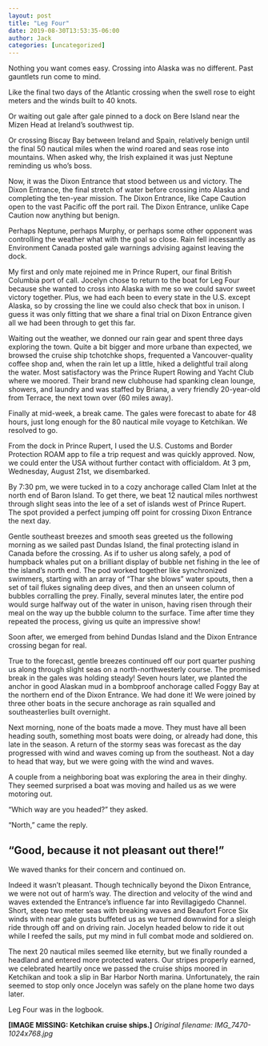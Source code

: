 ```yaml
---
layout: post
title: "Leg Four"
date: 2019-08-30T13:53:35-06:00
author: Jack
categories: [uncategorized]
---
```


<!-- IMAGE PLACEHOLDER
Original URL: http://windleblo.com/wp-content/uploads/2019/08/Screenshot-6-1024x576.png
Filename: Screenshot-6-1024x576.png
Date path: 2019/08/Screenshot-6-1024x576.png
Caption: Chartplotter view of the Dixon Entrance
Instructions: Replace this comment with actual image upload
-->

Nothing you want comes easy. Crossing into Alaska was no different. Past gauntlets run come to mind.

Like the final two days of the Atlantic crossing when the swell rose to eight meters and the winds built to 40 knots.

Or waiting out gale after gale pinned to a dock on Bere Island near the Mizen Head at Ireland’s southwest tip.

Or crossing Biscay Bay between Ireland and Spain, relatively benign until the final 50 nautical miles when the wind roared and seas rose into mountains. When asked why, the Irish explained it was just Neptune reminding us who’s boss.

Now, it was the Dixon Entrance that stood between us and victory. The Dixon Entrance, the final stretch of water before crossing into Alaska and completing the ten-year mission. The Dixon Entrance, like Cape Caution open to the vast Pacific off the port rail. The Dixon Entrance, unlike Cape Caution now anything but benign.

Perhaps Neptune, perhaps Murphy, or perhaps some other opponent was controlling the weather what with the goal so close. Rain fell incessantly as Environment Canada posted gale warnings advising against leaving the dock.

<!-- IMAGE PLACEHOLDER
Original URL: http://windleblo.com/wp-content/uploads/2019/08/IMG_7458-e1567191445107-1024x768.jpg
Filename: IMG_7458-e1567191445107-1024x768.jpg
Date path: 2019/08/IMG_7458-e1567191445107-1024x768.jpg
Caption: Leg Three and Four crew outside Cowpuccino Cafe in Prince Rupert
Instructions: Replace this comment with actual image upload
-->

My first and only mate rejoined me in Prince Rupert, our final British Columbia port of call. Jocelyn chose to return to the boat for Leg Four because she wanted to cross into Alaska with me so we could savor sweet victory together. Plus, we had each been to every state in the U.S. except Alaska, so by crossing the line we could also check that box in unison. I guess it was only fitting that we share a final trial on Dixon Entrance given all we had been through to get this far.

<!-- IMAGE PLACEHOLDER
Original URL: http://windleblo.com/wp-content/uploads/2019/08/IMG_7459-e1567191647692-768x1024.jpg
Filename: IMG_7459-e1567191647692-768x1024.jpg
Date path: 2019/08/IMG_7459-e1567191647692-768x1024.jpg
Caption: On a hike during a break in the rain in Prince Rupert
Instructions: Replace this comment with actual image upload
-->

Waiting out the weather, we donned our rain gear and spent three days exploring the town. Quite a bit bigger and more urbane than expected, we browsed the cruise ship tchotchke shops, frequented a Vancouver-quality coffee shop and, when the rain let up a little, hiked a delightful trail along the water. Most satisfactory was the Prince Rupert Rowing and Yacht Club where we moored. Their brand new clubhouse had spanking clean lounge, showers, and laundry and was staffed by Briana, a very friendly 20-year-old from Terrace, the next town over (60 miles away).

Finally at mid-week, a break came. The gales were forecast to abate for 48 hours, just long enough for the 80 nautical mile voyage to Ketchikan. We resolved to go.

From the dock in Prince Rupert, I used the U.S. Customs and Border Protection ROAM app to file a trip request and was quickly approved. Now, we could enter the USA without further contact with officialdom. At 3 pm, Wednesday, August 21st, we disembarked. 

By 7:30 pm, we were tucked in to a cozy anchorage called Clam Inlet at the north end of Baron Island. To get there, we beat 12 nautical miles northwest through slight seas into the lee of a set of islands west of Prince Rupert. The spot provided a perfect jumping off point for crossing Dixon Entrance the next day.

Gentle southeast breezes and smooth seas greeted us the following morning as we sailed past Dundas Island, the final protecting island in Canada before the crossing. As if to usher us along safely, a pod of humpback whales put on a brilliant display of bubble net fishing in the lee of the island’s north end. The pod worked together like synchronized swimmers, starting with an array of “Thar she blows” water spouts, then a set of tail flukes signaling deep dives, and then an unseen column of bubbles corralling the prey. Finally, several minutes later, the entire pod would surge halfway out of the water in unison, having risen through their meal on the way up the bubble column to the surface. Time after time they repeated the process, giving us quite an impressive show!

Soon after, we emerged from behind Dundas Island and the Dixon Entrance crossing began for real.

True to the forecast, gentle breezes continued off our port quarter pushing us along through slight seas on a north-northwesterly course. The promised break in the gales was holding steady! Seven hours later, we planted the anchor in good Alaskan mud in a bombproof anchorage called Foggy Bay at the northern end of the Dixon Entrance. We had done it! We were joined by three other boats in the secure anchorage as rain squalled and southeasterlies built overnight.

Next morning, none of the boats made a move. They must have all been heading south, something most boats were doing, or already had done, this late in the season. A return of the stormy seas was forecast as the day progressed with wind and waves coming up from the southeast. Not a day to head that way, but we were going with the wind and waves.

A couple from a neighboring boat was exploring the area in their dinghy. They seemed surprised a boat was moving and hailed us as we were motoring out.

“Which way are you headed?” they asked.

“North,” came the reply.

## “Good, because it not pleasant out there!”

We waved thanks for their concern and continued on.

Indeed it wasn’t pleasant. Though technically beyond the Dixon Entrance, we were not out of harm’s way. The direction and velocity of the wind and waves extended the Entrance’s influence far into Revillagigedo Channel. Short, steep two meter seas with breaking waves and Beaufort Force Six winds with near gale gusts buffeted us as we turned downwind for a sleigh ride through off and on driving rain. Jocelyn headed below to ride it out while I reefed the sails, put my mind in full combat mode and soldiered on.

<!-- IMAGE PLACEHOLDER
Original URL: http://windleblo.com/wp-content/uploads/2019/08/cwfr2wdr56031.jpg
Filename: cwfr2wdr56031.jpg
Date path: 2019/08/cwfr2wdr56031.jpg
Caption: I was so preoccupied, I forgot to take pictures of the Force Six seas, so this stock photo will represent them. (The waves weren’t actually this steep, but they felt like it!)
Instructions: Replace this comment with actual image upload
-->

The next 20 nautical miles seemed like eternity, but we finally rounded a headland and entered more protected waters. Our stripes properly earned, we celebrated heartily once we passed the cruise ships moored in Ketchikan and took a slip in Bar Harbor North marina. Unfortunately, the rain seemed to stop only once Jocelyn was safely on the plane home two days later.

Leg Four was in the logbook.

<!-- IMAGE PLACEHOLDER
Original URL: http://windleblo.com/wp-content/uploads/2019/08/IMG_7470-1024x768.jpg
Filename: IMG_7470-1024x768.jpg
Date path: 2019/08/IMG_7470-1024x768.jpg
Caption: Ketchikan cruise ships.
Instructions: Replace this comment with actual image upload
-->

**[IMAGE MISSING: Ketchikan cruise ships.]**
*Original filename: IMG_7470-1024x768.jpg*